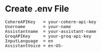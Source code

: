 <h1>Create .env File</h1>

<pre>
CohereAPIKey   = your-cohere-api-key
Username       = your-name
Assistantname  = your-assistant-name
GroqAPIKey     = your-groq-api-key
InputLanguage  = en
AssistantVoice = en-US-
</pre>
